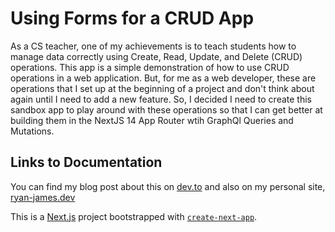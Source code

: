 # Using Forms for a CRUD App
As a CS teacher, one of my achievements is to teach students how to manage data correctly using Create, Read, Update, and Delete (CRUD) operations. This app is a simple demonstration of how to use CRUD operations in a web application. But, for me as a web developer, these are operations that I set up at the beginning of a project and don't think about again until I need to add a new feature. So, I decided I need to create this sandbox app to play around with these operations so that I can get better at building them in the NextJS 14 App Router wtih GraphQl Queries and Mutations.

## Links to Documentation
You can find my blog post about this on [dev.to](https://dev.to/ryanjames1729/building-a-full-stack-app-with-crud-3kk8) and also on my personal site, [ryan-james.dev](https://www.ryan-james.dev/articles/blog/crud-app-with-form)


This is a [Next.js](https://nextjs.org/) project bootstrapped with [`create-next-app`](https://github.com/vercel/next.js/tree/canary/packages/create-next-app).

